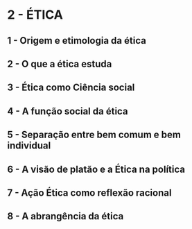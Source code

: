 # 2 - ÉTICA

## 1 - Origem e etimologia da ética
## 2 - O que a ética estuda
## 3 - Ética como Ciência social
## 4 - A função social da ética
## 5 - Separação entre bem comum e bem individual
## 6 - A visão de platão e a Ética na política
## 7 - Ação Ética como reflexão racional
## 8 - A abrangência da ética